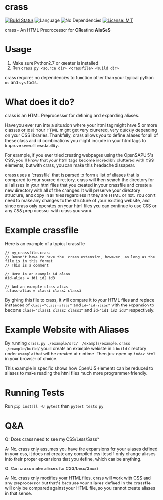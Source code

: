 # crass

[![Build Status](https://travis-ci.org/surrsurus/gazelle.svg?branch=master)](https://travis-ci.org/surrsurus/gazelle) ![Language](https://img.shields.io/badge/language-python-yellow.svg) ![No Dependencies](https://img.shields.io/badge/dependencies-none-brightgreen.svg) [![License: MIT](https://img.shields.io/badge/License-MIT-yellow.svg)](https://opensource.org/licenses/MIT)


crass - An HTML Preprocessor for **CR**eating **A**lia**S**e**S**

# Usage

1. Make sure Python2.7 or greater is installed
2. Run `crass.py <source dir> <crassfile> <build dir>`

crass requires no dependencies to function other than your typical python `os` and `sys` tools.

# What does it do?

crass is an HTML Preprocessor for defining and expanding aliases. 

Have you ever run into a situation where your html tag might have 5 or more classes or ids? Your HTML might get very cluttered, very quickly depending on your CSS libraries. Thankfully, crass allows you to define aliases for all of these class and id combinations you might include in your html tags to improve overall readability. 

For example, if you ever tried creating webpages using the OpenSAPUI5's CSS, you'll know that your html tags become incredibly cluttered with CSS elements, but with crass, you can make this headache dissapear.

crass uses a 'crassfile' that is parsed to form a list of aliases that is compared to your source directory. crass will then search the directory for all aliases in your html files that you created in your crassfile and create a new directory with all of the changes. It will preserve your directory structure, and copy in all files regardless if they are HTML or not. You don't need to make any changes to the structure of your existing website, and since crass only operates on your html files you can continue to use CSS or any CSS preprocessor with crass you want.

# Example crassfile

Here is an example of a typical crassfile

```
// my_crassfile.crass
// Doesn't have to have the .crass extension, however, as long as the file is in this format
// This is a comment

// Here is an example id alias
#id-alias = id1 id2 id3

// And an example class alias
.class-alias = class1 class2 class3
```

By giving this file to crass, it will compare it to your HTML files and replace instances of `class="class-alias"` and `id="id-alias"` with the expansion to become `class="class1 class2 class3"` and `id="id1 id2 id3"` respectively.

# Example Website with Aliases

By running `crass.py ./example/src/ ./example/example.crass ./example/build/` you'll create an example webiste in a `build` directory under `example` that will be created at runtime. Then just open up `index.html` in your browser of choice.

This example in specific shows how OpenUI5 elements can be reduced to aliases to make reading the html files much more programmer-friendly.

# Running Tests

Run `pip install -U pytest` then `pytest tests.py`

# Q&A

Q: Does crass need to see my CSS/Less/Sass?

A: No. crass only assumes you have the expansions for your aliases defined in your css, it does not create any compiled css iteself, only change aliases into their proper epxansions that you define, which can be anything.

Q: Can crass make aliases for CSS/Less/Sass?

A: No. crass only modifies your HTML files. crass will work with CSS and any preprocessor but that's because your aliases defined in the crassfile will only be compared against your HTML file, so you cannot create aliases in that sense.

